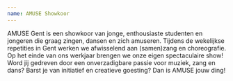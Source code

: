 ```yaml
---
name: AMUSE Showkoor
---
```

AMUSE Gent is een showkoor van jonge, enthousiaste studenten en jongeren die graag zingen, dansen en zich amuseren. Tijdens de wekelijkse repetities in Gent werken we afwisselend aan (samen)zang en choreografie. Op het einde van ons werkjaar brengen we onze eigen spectaculaire show! Word jij gedreven door een onverzadigbare passie voor muziek, zang en dans? Barst je van initiatief en creatieve goesting? Dan is AMUSE jouw ding!
